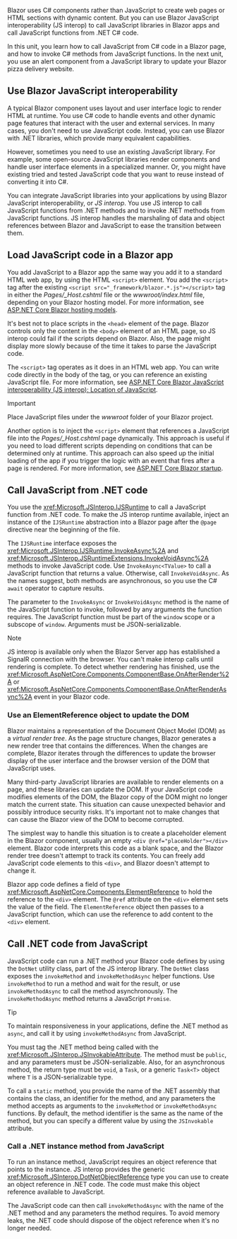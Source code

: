 Blazor uses C# components rather than JavaScript to create web pages or HTML sections with dynamic content. But you can use Blazor JavaScript interoperability (JS interop) to call JavaScript libraries in Blazor apps and call JavaScript functions from .NET C# code.

In this unit, you learn how to call JavaScript from C# code in a Blazor page, and how to invoke C# methods from JavaScript functions. In the next unit, you use an alert component from a JavaScript library to update your Blazor pizza delivery website.

## Use Blazor JavaScript interoperability

A typical Blazor component uses layout and user interface logic to render HTML at runtime. You use C# code to handle events and other dynamic page features that interact with the user and external services. In many cases, you don't need to use JavaScript code. Instead, you can use Blazor with .NET libraries, which provide many equivalent capabilities.

However, sometimes you need to use an existing JavaScript library. For example, some open-source JavaScript libraries render components and handle user interface elements in a specialized manner. Or, you might have existing tried and tested JavaScript code that you want to reuse instead of converting it into C#.

You can integrate JavaScript libraries into your applications by using Blazor JavaScript interoperability, or *JS interop*. You use JS interop to call JavaScript functions from .NET methods and to invoke .NET methods from JavaScript functions. JS interop handles the marshaling of data and object references between Blazor and JavaScript to ease the transition between them.

## Load JavaScript code in a Blazor app

You add JavaScript to a Blazor app the same way you add it to a standard HTML web app, by using the HTML `<script>` element. You add the `<script>` tag after the existing `<script src="_framework/blazor.*.js"></script>` tag in either the *Pages/_Host.cshtml* file or the *wwwroot/index.html* file, depending on your Blazor hosting model. For more information, see [ASP.NET Core Blazor hosting models](/aspnet/core/blazor/hosting-models).

It's best not to place scripts in the `<head>` element of the page. Blazor controls only the content in the `<body>` element of an HTML page, so JS interop could fail if the scripts depend on Blazor. Also, the page might display more slowly because of the time it takes to parse the JavaScript code.

The `<script>` tag operates as it does in an HTML web app. You can write code directly in the body of the tag, or you can reference an existing JavaScript file. For more information, see [ASP.NET Core Blazor JavaScript interoperability (JS interop): Location of JavaScript](/aspnet/core/blazor/javascript-interoperability#location-of-javascript).

> [!IMPORTANT]
> Place JavaScript files under the *wwwroot* folder of your Blazor project.

Another option is to inject the `<script>` element that references a JavaScript file into the *Pages/_Host.cshtml* page dynamically. This approach is useful if you need to load different scripts depending on conditions that can be determined only at runtime. This approach can also speed up the initial loading of the app if you trigger the logic with an event that fires after a page is rendered. For more information, see [ASP.NET Core Blazor startup](/aspnet/core/blazor/fundamentals/startup).

## Call JavaScript from .NET code

You use the <xref:Microsoft.JSInterop.IJSRuntime> to call a JavaScript function from .NET code. To make the JS interop runtime available, inject an instance of the `IJSRuntime` abstraction into a Blazor page after the `@page` directive near the beginning of the file.

The `IJSRuntime` interface exposes the <xref:Microsoft.JSInterop.IJSRuntime.InvokeAsync%2A> and <xref:Microsoft.JSInterop.JSRuntimeExtensions.InvokeVoidAsync%2A> methods to invoke JavaScript code. Use `InvokeAsync<TValue>` to call a JavaScript function that returns a value. Otherwise, call `InvokeVoidAsync`. As the names suggest, both methods are asynchronous, so you use the C# `await` operator to capture results.

The parameter to the `InvokeAsync` or `InvokeVoidAsync` method is the name of the JavaScript function to invoke, followed by any arguments the function requires. The JavaScript function must be part of the `window` scope or a subscope of `window`. Arguments must be JSON-serializable.

> [!NOTE]
> JS interop is available only when the Blazor Server app has established a SignalR connection with the browser. You can't make interop calls until rendering is complete. To detect whether rendering has finished, use the <xref:Microsoft.AspNetCore.Components.ComponentBase.OnAfterRender%2A> or <xref:Microsoft.AspNetCore.Components.ComponentBase.OnAfterRenderAsync%2A> event in your Blazor code.

### Use an ElementReference object to update the DOM

Blazor maintains a representation of the Document Object Model (DOM) as a *virtual render tree*. As the page structure changes, Blazor generates a new render tree that contains the differences. When the changes are complete, Blazor iterates through the differences to update the browser display of the user interface and the browser version of the DOM that JavaScript uses.

Many third-party JavaScript libraries are available to render elements on a page, and these libraries can update the DOM. If your JavaScript code modifies elements of the DOM, the Blazor copy of the DOM might no longer match the current state. This situation can cause unexpected behavior and possibly introduce security risks. It's important not to make changes that can cause the Blazor view of the DOM to become corrupted.

The simplest way to handle this situation is to create a placeholder element in the Blazor component, usually an empty `<div @ref="placeHolder"></div>` element. Blazor code interprets this code as a blank space, and the Blazor render tree doesn't attempt to track its contents. You can freely add JavaScript code elements to this `<div>`, and Blazor doesn't attempt to change it.

Blazor app code defines a field of type <xref:Microsoft.AspNetCore.Components.ElementReference> to hold the reference to the `<div>` element. The `@ref` attribute on the `<div>` element sets the value of the field. The `ElementReference` object then passes to a JavaScript function, which can use the reference to add content to the `<div>` element.

## Call .NET code from JavaScript

JavaScript code can run a .NET method your Blazor code defines by using the `DotNet` utility class, part of the JS interop library. The `DotNet` class exposes the `invokeMethod` and `invokeMethodAsync` helper functions. Use `invokeMethod` to run a method and wait for the result, or use `invokeMethodAsync` to call the method asynchronously. The `invokeMethodAsync` method returns a JavaScript `Promise`.

> [!TIP]
> To maintain responsiveness in your applications, define the .NET method as `async`, and call it by using `invokeMethodAsync` from JavaScript.

You must tag the .NET method being called with the <xref:Microsoft.JSInterop.JSInvokableAttribute>. The method must be `public`, and any parameters must be JSON-serializable. Also, for an asynchronous method, the return type must be `void`, a `Task`, or a generic `Task<T>` object where `T` is a JSON-serializable type.

To call a `static` method, you provide the name of the .NET assembly that contains the class, an identifier for the method, and any parameters the method accepts as arguments to the `invokeMethod` or `invokeMethodAsync` functions. By default, the method identifier is the same as the name of the method, but you can specify a different value by using the `JSInvokable` attribute.

### Call a .NET instance method from JavaScript

To run an instance method, JavaScript requires an object reference that points to the instance. JS interop provides the generic <xref:Microsoft.JSInterop.DotNetObjectReference> type you can use to create an object reference in .NET code. The code must make this object reference available to JavaScript.

The JavaScript code can then call `invokeMethodAsync` with the name of the .NET method and any parameters the method requires. To avoid memory leaks, the .NET code should dispose of the object reference when it's no longer needed.

